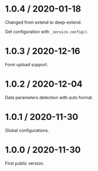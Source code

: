 # 1.0.4 / 2020-01-18

Changed from extend to deep-extend.

Get configuration with `_service.config()`.

# 1.0.3 / 2020-12-16

Form upload support.

# 1.0.2 / 2020-12-04

Data parameters detection with auto format.

# 1.0.1 / 2020-11-30

Global configurations.

# 1.0.0 / 2020-11-30

First public version.

